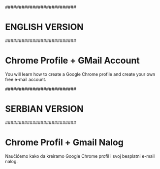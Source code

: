 ##########################
#     ENGLISH VERSION    #
##########################

# Chrome Profile + GMail Account

You will learn how to create a Google Chrome profile and create your own free e-mail account.


##########################
#     SERBIAN VERSION    #
##########################

# Chrome Profil + Gmail Nalog

Naučićemo kako da kreiramo Google Chrome profil i svoj besplatni e-mail nalog. 
